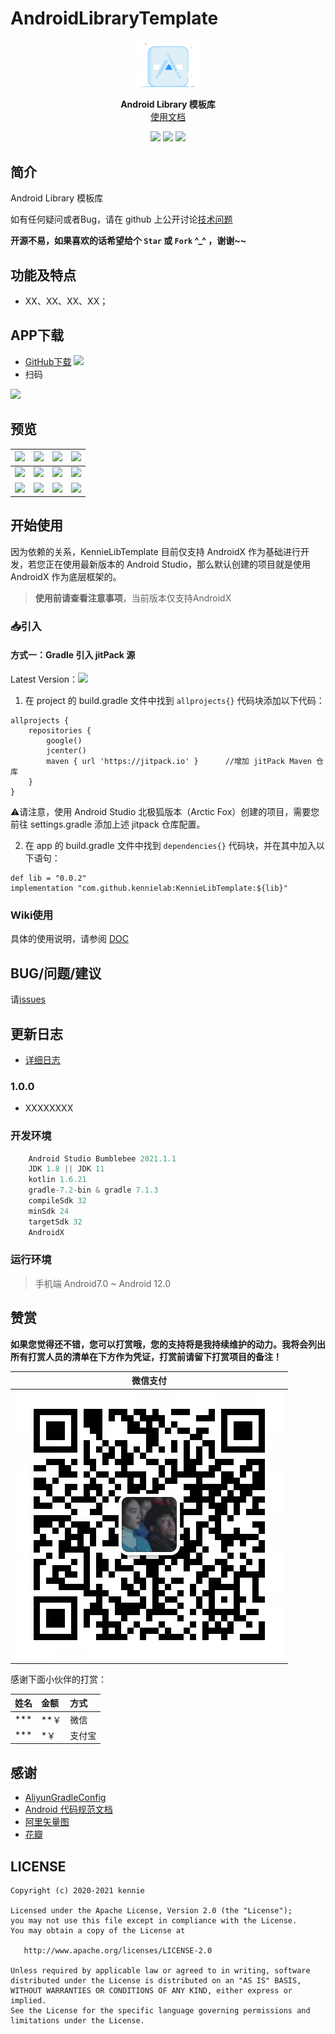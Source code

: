 # AndroidLibraryTemplate

<p align="center"><img src="./resources/screenshots/logo.png" width="20%"/></p>

<p align="center">
    <strong>Android Library 模板库</strong>
    <br>
    <a href="https://kennielab.github.io/KennieLibTemplate/">使用文档</a>
    <br>
</p>

<p align="center">
<img src="https://img.shields.io/badge/language-java-blue.svg"/>
<img src="https://img.shields.io/badge/language-kotlin-orange.svg"/>
<img src="https://img.shields.io/badge/license-Apache-green.svg"/>
</p>



## 简介

Android Library 模板库

如有任何疑问或者Bug，请在 github 上公开讨论[技术问题](https://github.com/kennielab/KennieLetterIndexBar/issues)

**开源不易，如果喜欢的话希望给个 `Star` 或 `Fork` ^_^ ，谢谢~~**

## 功能及特点

- XX、XX、XX、XX；

## APP下载

- [GitHub下载](https://gitee.com/kenniecode/kennie-android/tree/template%2Flibrary/releases) [![](https://img.shields.io/badge/Download-apk-green.svg)](https://gitee.com/kenniecode/kennie-android/tree/template%2Flibrary/releases/app-release.apk)
- 扫码

![](./resources/download_qr_code.png)


## 预览

<!-- <img src="./resources/screenshots/screenshot_01.jpg" width="50%"/> -->

| ![](resources/screenshots/01.jpg) | ![](resources/screenshots/02.jpg) | ![](resources/screenshots/03.jpg) | ![](resources/screenshots/04.jpg) |
| --- | --- | --- | --- |
| ![](resources/screenshots/05.jpg) | ![](resources/screenshots/06.jpg) | ![](art/07.jpg) | ![](resources/screenshots/08.jpg) |
| ![](resources/screenshots/01.gif) | ![](resources/screenshots/02.gif) | ![](art/03.gif) | ![](resources/screenshots/04.gif) |


## 开始使用
因为依赖的关系，KennieLibTemplate 目前仅支持 AndroidX 作为基础进行开发，若您正在使用最新版本的 Android Studio，那么默认创建的项目就是使用 AndroidX 作为底层框架的。
> **使用前请查看注意事项**，当前版本仅支持AndroidX

### 📥引入

#### 方式一：Gradle 引入  jitPack 源

<div>

Latest Version：[![](https://jitpack.io/v/kennielab/KennieLibTemplate.svg)](https://jitpack.io/#kennielab/KennieLibTemplate)

1) 在 project 的 build.gradle 文件中找到 `allprojects{}` 代码块添加以下代码：

```
allprojects {
    repositories {
        google()
        jcenter()
        maven { url 'https://jitpack.io' }      //增加 jitPack Maven 仓库
    }
}
```

⚠️请注意，使用 Android Studio 北极狐版本（Arctic Fox）创建的项目，需要您前往 settings.gradle 添加上述 jitpack 仓库配置。

2) 在 app 的 build.gradle 文件中找到 `dependencies{}` 代码块，并在其中加入以下语句：

```
def lib = "0.0.2"
implementation "com.github.kennielab:KennieLibTemplate:${lib}"
```

### Wiki使用

具体的使用说明，请参阅 [DOC](https://kennielab.github.io/KennieLibTemplate/)

## BUG/问题/建议

请[issues](https://github.com/kennielab/AndroidLibraryTemplate/issues)
    
## 更新日志
- [详细日志](./UPDATELOG.md)

### 1.0.0

- XXXXXXXX

### 开发环境

``` gradle
    Android Studio Bumblebee 2021.1.1
    JDK 1.8 || JDK 11
    kotlin 1.6.21
    gradle-7.2-bin & gradle 7.1.3
    compileSdk 32
    minSdk 24
    targetSdk 32
    AndroidX
```

### 运行环境

  > 手机端 Android7.0 ~ Android 12.0


## 赞赏

**如果您觉得还不错，您可以打赏哦，您的支持将是我持续维护的动力。我将会列出所有打赏人员的清单在下方作为凭证，打赏前请留下打赏项目的备注！**

|  微信支付 |
|--|
|  ![SMOOTH](./resources/pay/微信支付.jpg) |

感谢下面小伙伴的打赏：

姓名 | 金额 | 方式
:-|:-|:-
*** | **￥ | 微信
*** | *￥ | 支付宝

## 感谢

- [AliyunGradleConfig](https://github.com/gzu-liyujiang/AliyunGradleConfig)
- [Android 代码规范文档](https://gitee.com/getActivity/AndroidCodeStandard)
- [阿里矢量图](https://www.iconfont.cn/)
- [花瓣](https://huaban.com/)

## LICENSE

```
Copyright (c) 2020-2021 kennie

Licensed under the Apache License, Version 2.0 (the "License");
you may not use this file except in compliance with the License.
You may obtain a copy of the License at

   http://www.apache.org/licenses/LICENSE-2.0

Unless required by applicable law or agreed to in writing, software
distributed under the License is distributed on an "AS IS" BASIS,
WITHOUT WARRANTIES OR CONDITIONS OF ANY KIND, either express or implied.
See the License for the specific language governing permissions and
limitations under the License.
```
